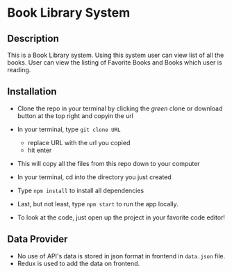 # Book Library System

## Description

This is a Book Library system. Using this system user can view list of all the books. 
User can view the listing of Favorite Books and Books which user is reading. 

## Installation
- Clone the repo in your terminal by clicking the _green_ clone or download button at the top right and copyin the url
- In your terminal, type ```git clone URL```
  - replace URL with the url you copied
  - hit enter
- This will copy all the files from this repo down to your computer
- In your terminal, cd into the directory you just created
- Type ```npm install``` to install all dependencies
- Last, but not least, type ```npm start``` to run the app locally.

- To look at the code, just open up the project in your favorite code editor!

## Data Provider
- No use of API's data is stored in json format in frontend in ```data.json``` file.
- Redux is used to add the data on frontend.

